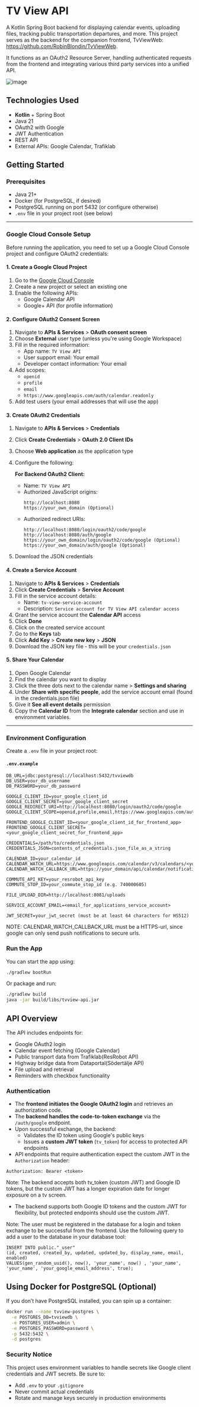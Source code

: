 # TV View API

A Kotlin Spring Boot backend for displaying calendar events, uploading files, tracking public transportation departures, and more.
This project serves as the backend for the companion frontend, TvViewWeb: https://github.com/RobinBlondin/TvViewWeb.

It functions as an OAuth2 Resource Server, handling authenticated requests from the frontend and integrating various third party services into a unified API.

![image](https://github.com/user-attachments/assets/be826092-1baa-4f3d-81d7-21fe0f9a9434)


## Technologies Used

- **Kotlin** + Spring Boot
- Java 21
- OAuth2 with Google
- JWT Authentication
- REST API
- External APIs: Google Calendar, Trafiklab

## Getting Started

### Prerequisites

- Java 21+
- Docker (for PostgreSQL, if desired)
- PostgreSQL running on port 5432 (or configure otherwise)
- `.env` file in your project root (see below)

---

### Google Cloud Console Setup

Before running the application, you need to set up a Google Cloud Console project and configure OAuth2 credentials:

#### 1. Create a Google Cloud Project

1. Go to the [Google Cloud Console](https://console.cloud.google.com/)
2. Create a new project or select an existing one
3. Enable the following APIs:
   - Google Calendar API
   - Google+ API (for profile information)

#### 2. Configure OAuth2 Consent Screen

1. Navigate to **APIs & Services** > **OAuth consent screen**
2. Choose **External** user type (unless you're using Google Workspace)
3. Fill in the required information:
   - App name: `TV View API`
   - User support email: Your email
   - Developer contact information: Your email
4. Add scopes:
   - `openid`
   - `profile`
   - `email`
   - `https://www.googleapis.com/auth/calendar.readonly`
5. Add test users (your email addresses that will use the app)

#### 3. Create OAuth2 Credentials

1. Navigate to **APIs & Services** > **Credentials**
2. Click **Create Credentials** > **OAuth 2.0 Client IDs**
3. Choose **Web application** as the application type
4. Configure the following:

   **For Backend OAuth2 Client:**
   - Name: `TV View API`
   - Authorized JavaScript origins:
     ```
     http://localhost:8080
     https://your_own_domain (Optional)
     ```
   - Authorized redirect URIs:
     ```
     http://localhost:8080/login/oauth2/code/google
     http://localhost:8080/auth/google
     https://your_own_domain/login/oauth2/code/google (Optional)
     https://your_own_domain/auth/google (Optional)
     ```

5. Download the JSON credentials

#### 4. Create a Service Account

1. Navigate to **APIs & Services** > **Credentials**
2. Click **Create Credentials** > **Service Account**
3. Fill in the service account details:
   - Name: `tv-view-service-account`
   - Description: `Service account for TV View API calendar access`
4. Grant the service account the **Calendar API** access
5. Click **Done**
6. Click on the created service account
7. Go to the **Keys** tab
8. Click **Add Key** > **Create new key** > **JSON**
9. Download the JSON key file - this will be your `credentials.json`

#### 5. Share Your Calendar

1. Open Google Calendar
2. Find the calendar you want to display
3. Click the three dots next to the calendar name > **Settings and sharing**
4. Under **Share with specific people**, add the service account email (found in the credentials.json file)
5. Give it **See all event details** permission
6. Copy the **Calendar ID** from the **Integrate calendar** section and use in environment variables.

---

### Environment Configuration

Create a `.env` file in your project root:

#### `.env.example`

```env
DB_URL=jdbc:postgresql://localhost:5432/tvviewdb
DB_USER=your_db_username
DB_PASSWORD=your_db_password

GOOGLE_CLIENT_ID=your_google_client_id
GOOGLE_CLIENT_SECRET=your_google_client_secret
GOOGLE_REDIRECT_URI=http://localhost:8080/login/oauth2/code/google
GOOGLE_CLIENT_SCOPE=openid,profile,email,https://www.googleapis.com/auth/calendar.readonly

FRONTEND_GOOGLE_CLIENT_ID=<your_google_client_id_for_frontend_app>
FRONTEND_GOOGLE_CLIENT_SECRET=<your_google_client_secret_for_frontend_app>

CREDENTIALS=/path/to/credentials.json
CREDENTIALS_JSON=contents_of_credentials.json_file_as_a_string

CALENDAR_ID=your_calendar_id
CALENDAR_WATCH_URL=https://www.googleapis.com/calendar/v3/calendars/<your_calendar_id>/events/watch
CALENDAR_WATCH_CALLBACK_URL=https://your_domain/api/calendar/notifications

COMMUTE_API_KEY=your_resrobot_api_key
COMMUTE_STOP_ID=your_commute_stop_id (e.g. 740000605)

FILE_UPLOAD_DIR=http://localhost:8081/uploads

SERVICE_ACCOUNT_EMAIL=<email_for_applications_service_account>

JWT_SECRET=your_jwt_secret (must be at least 64 characters for HS512)
```
NOTE: CALENDAR_WATCH_CALLBACK_URL must be a HTTPS-url, since google can only send push notifications to secure urls. 

### Run the App

You can start the app using:

```bash
./gradlew bootRun
```

Or package and run:

```bash
./gradlew build
java -jar build/libs/tvview-api.jar
```

## API Overview

The API includes endpoints for:

- Google OAuth2 login
- Calendar event fetching (Google Calendar)
- Public transport data from Trafiklab(ResRobot API)
- Highway bridge data from Dataportal(Södertälje API)
- File upload and retrieval
- Reminders with checkbox functionality

### Authentication

- The **frontend initiates the Google OAuth2 login** and retrieves an authorization code.
- The **backend handles the code-to-token exchange** via the `/auth/google` endpoint.
- Upon successful exchange, the backend:
  - Validates the ID token using Google's public keys
  - Issues a **custom JWT token** (`tv_token`) for access to protected API endpoints
- API endpoints that require authentication expect the custom JWT in the `Authorization` header:
```
Authorization: Bearer <token>
```
  Note: The backend accepts both tv_token (custom JWT) and Google ID tokens, but the custom JWT has a longer expiration date for longer exposure on a tv screen.


- The backend supports both Google ID tokens and the custom JWT for flexibility, but protected endpoints should use the custom JWT.

Note: The user must be registered in the database for a login and token exchange to be successful from the frontend. Use the following query to add a user to the database in your database tool:
```
INSERT INTO public."_user"
(id, created, created_by, updated, updated_by, display_name, email, enabled)
VALUES(gen_random_uuid(), now(), 'your_name', now() , 'your_name', 'your_name', 'your_google_email_address', true);
```


## Using Docker for PostgreSQL (Optional)

If you don’t have PostgreSQL installed, you can spin up a container:

```bash
docker run --name tvview-postgres \
  -e POSTGRES_DB=tvviewdb \
  -e POSTGRES_USER=admin \
  -e POSTGRES_PASSWORD=password \
  -p 5432:5432 \
  -d postgres
```

### Security Notice

This project uses environment variables to handle secrets like Google client credentials and JWT secrets. Be sure to:

- Add `.env` to your `.gitignore`
- Never commit actual credentials
- Rotate and manage keys securely in production environments
